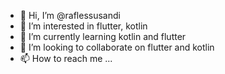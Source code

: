 - 👋 Hi, I’m @raflessusandi
- 👀 I’m interested in flutter, kotlin
- 🌱 I’m currently learning kotlin and flutter
- 💞️ I’m looking to collaborate on flutter and kotlin
- 📫 How to reach me ...

<!---
raflessusandi/raflessusandi is a ✨ special ✨ repository because its `README.md` (this file) appears on your GitHub profile.
You can click the Preview link to take a look at your changes.
--->
